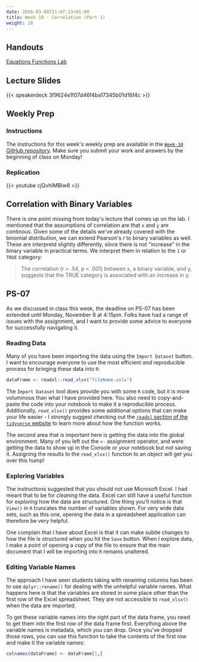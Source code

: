 ```yaml
---
date: 2016-03-08T21:07:13+01:00
title: Week 10 - Correlation (Part 1)
weight: 28
---
```


## Handouts

<a class="btn btn-primary btn-outline btn-xs{{end}}" href="https://github.com/slu-soc5050/Week-10/blob/master/Equations/week-10-equations.pdf" target="_blank"> Equations </a> 
<a class="btn btn-primary btn-outline btn-xs{{end}}" href="https://github.com/slu-soc5050/Week-10/blob/master/Functions/week-10-r.pdf" target="_blank"> Functions </a>
<a class="btn btn-primary btn-outline btn-xs{{end}}" href="https://github.com/slu-soc5050/Week-10/blob/master/Lab/week-10-lab.pdf" target="_blank"> Lab </a>

## Lecture Slides
{{< speakerdeck 3f9624e1f07d46f4ba17345b01d16f4c >}}

## Weekly Prep
### Instructions
The instructions for this week's weekly prep are available in the [`Week-10` GitHub repository](https://github.com/slu-soc5050/Week-10/blob/master/WeeklyPrep/week-10-prep.pdf). Make sure you submit your work and answers by the beginning of class on Monday!

### Replication
{{< youtube cjQvhIMBIw8 >}}

## Correlation with Binary Variables
There is one point missing from today's lecture that comes up on the lab. I mentioned that the assumptions of correlation are that `x` and `y` are continous. Given some of the details we've already covered with the binomial distribution, we can extend Pearson's *r* to binary variables as well. These are interpretd slightly differently, since there is not "increase" in the binary variable in practical terms. We interpret them in relation to the `1` or `TRUE` category:

> The correlation (r = .54, p < .001) between x, a binary variable, and y, suggests that the TRUE category is associated with an increase in y.

## PS-07
As we discussed in class this week, the deadline on PS-07 has been extended until Monday, November 6 at 4:15pm. Folks have had a range of issues with the assignment, and I want to provide some advice to everyone for successfully navigating it.

### Reading Data
Many of you have been importing the data using the `Import Dataset` button. I want to encourage everyone to use the most efficient *and* reproducible process for bringing these data into `R`:
```r
dataFrame <- readxl::read_xlsx("fileName.xslx")
```
The `Import Dataset` tool does provide you with some `R` code, but it is more voluminous than what I have provided here. You also need to copy-and-paste the code into your notebook to make it a reproducible process. Additionally, `read_xlsx()` provides some additional options that can make your life easier - I strongly suggest checking out the [`readxl` section of the `tidyverse` website](http://readxl.tidyverse.org) to learn more about how the function works.

The second area that is important here is getting the data into the global environment. Many of you left out the `<-` assignment operator, and were getting the data to show up in the Console or your notebook but not saving it. Assigning the results to the `read_xlsx()` function to an object will get you over this hump!

### Exploring Variables
The instructions suggested that you should not use Microsoft Excel. I had meant that to be for *cleaning* the data. Excel can still have a useful function for *exploring* how the data are structured. One thing you'll notice is that `View()` in `R` truncates the number of variables shown. For very wide data sets, such as this one, opening the data in a spreadsheet application can therefore be very helpful.

One complain that I have about Excel is that it can make subtle changes to how the file is structured when you hit the `Save` button. When I explore data, I make a point of opening a *copy* of the file to ensure that the main document that I will be importing into `R` remains unaltered. 

### Editing Variable Names
The approach I have seen students taking with renaming columns has been to use `dplyr::rename()` for dealing with the unhelpful variable names. What happens here is that the variables are stored in some place other than the first row of the Excel spreadsheet. They are not accessible to `read_xlsx()` when the data are imported. 

To get these variable names into the right part of the data frame, you need to get them into the first row of the data frame first. Everything above the variable names is metadata, which you can drop. Once you've dropped those rows, you can use this function to take the contents of the first row and make it the variable names:

```r
colnames(dataFrame) <- dataFrame[1,]
```